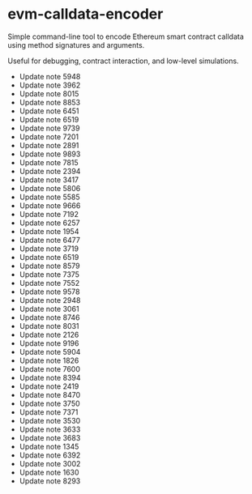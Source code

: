 # evm-calldata-encoder

Simple command-line tool to encode Ethereum smart contract calldata using method signatures and arguments.

Useful for debugging, contract interaction, and low-level simulations.
- Update note 5948
- Update note 3962
- Update note 8015
- Update note 8853
- Update note 6451
- Update note 6519
- Update note 9739
- Update note 7201
- Update note 2891
- Update note 9893
- Update note 7815
- Update note 2394
- Update note 3417
- Update note 5806
- Update note 5585
- Update note 9666
- Update note 7192
- Update note 6257
- Update note 1954
- Update note 6477
- Update note 3719
- Update note 6519
- Update note 8579
- Update note 7375
- Update note 7552
- Update note 9578
- Update note 2948
- Update note 3061
- Update note 8746
- Update note 8031
- Update note 2126
- Update note 9196
- Update note 5904
- Update note 1826
- Update note 7600
- Update note 8394
- Update note 2419
- Update note 8470
- Update note 3750
- Update note 7371
- Update note 3530
- Update note 3633
- Update note 3683
- Update note 1345
- Update note 6392
- Update note 3002
- Update note 1630
- Update note 8293
